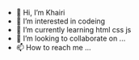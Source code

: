 - 👋 Hi, I’m Khairi
- 👀 I’m interested in codeing
- 🌱 I’m currently learning html css js 
- 💞️ I’m looking to collaborate on ...
- 📫 How to reach me ...

<!---
Khairi7582/Khairi7582 is a ✨ special ✨ repository because its `README.md` (this file) appears on your GitHub profile.
You can click the Preview link to take a look at your changes.
--->
